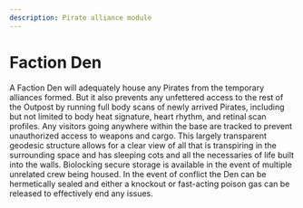 ```yaml
---
description: Pirate alliance module
---
```


# Faction Den

A Faction Den will adequately house any Pirates from the temporary alliances formed. But it also prevents any unfettered access to the rest of the Outpost by running full body scans of newly arrived Pirates, including but not limited to body heat signature, heart rhythm, and retinal scan profiles. Any visitors going anywhere within the base are tracked to prevent unauthorized access to weapons and cargo. This largely transparent geodesic structure allows for a clear view of all that is transpiring in the surrounding space and has sleeping cots and all the necessaries of life built into the walls. Biolocking secure storage is available in the event of multiple unrelated crew being housed. In the event of conflict the Den can be hermetically sealed and either a knockout or fast-acting poison gas can be released to effectively end any issues.
